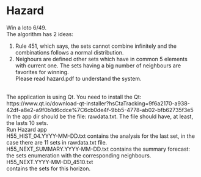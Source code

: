# Hazard
Win a loto 6/49.<br>
The algorithm has 2 ideas:<br>
1. Rule 451, which says, the sets cannot combine infinitely and the combinations follows a normal distribution.<br>
2. Neighours are defined other sets which have in common 5 elements with current one. The sets having a big number of neighbours are favorites for winning.<br>
Please read hazard.pdf to understand the system.<br>
<br>
The application is using Qt. You need to install the Qt:<br>
https://www.qt.io/download-qt-installer?hsCtaTracking=9f6a2170-a938-42df-a8e2-a9f0b1d6cdce%7C6cb0de4f-9bb5-4778-ab02-bfb62735f3e5<br>
In the app dir should be the file: rawdata.txt. The file should have, at least, the lasts 10 sets.<br>
Run Hazard app<br>
H55_HIST_04.YYYY-MM-DD.txt contains the analysis for the last set, in the case there are 11 sets in rawdata.txt file.<br>
H55_NEXT_SUMMARY.YYYY-MM-DD.txt contains the summary forecast: the sets enumeration with the corresponding neighbours.<br>
H55_NEXT.YYYY-MM-DD_4510.txt<br> contains the sets for this horizon.

